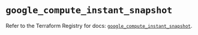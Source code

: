 # `google_compute_instant_snapshot`

Refer to the Terraform Registry for docs: [`google_compute_instant_snapshot`](https://registry.terraform.io/providers/hashicorp/google/6.43.0/docs/resources/compute_instant_snapshot).
